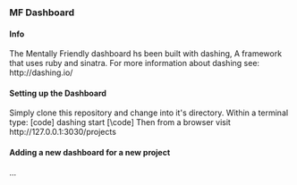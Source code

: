 <h3>MF Dashboard</h3>

<h4> Info </h4>
The Mentally Friendly dashboard hs been built with dashing, A framework that uses ruby and sinatra.
For more information about dashing see: http://dashing.io/

<h4>Setting up the Dashboard</h4>
Simply clone this repository and change into it's directory. Within a terminal type:
[code] dashing start [\code]
Then from a browser visit http://127.0.0.1:3030/projects

<h4>Adding a new dashboard for a new project </h4>
...

